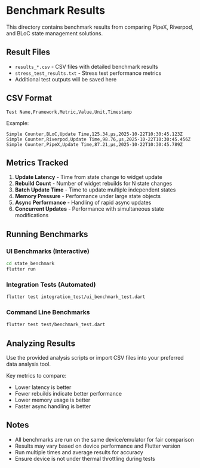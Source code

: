# Benchmark Results

This directory contains benchmark results from comparing PipeX, Riverpod, and BLoC state management solutions.

## Result Files

- `results_*.csv` - CSV files with detailed benchmark results
- `stress_test_results.txt` - Stress test performance metrics
- Additional test outputs will be saved here

## CSV Format

```csv
Test Name,Framework,Metric,Value,Unit,Timestamp
```

Example:
```csv
Simple Counter,BLoC,Update Time,125.34,μs,2025-10-22T10:30:45.123Z
Simple Counter,Riverpod,Update Time,98.76,μs,2025-10-22T10:30:45.456Z
Simple Counter,PipeX,Update Time,87.21,μs,2025-10-22T10:30:45.789Z
```

## Metrics Tracked

1. **Update Latency** - Time from state change to widget update
2. **Rebuild Count** - Number of widget rebuilds for N state changes
3. **Batch Update Time** - Time to update multiple independent states
4. **Memory Pressure** - Performance under large state objects
5. **Async Performance** - Handling of rapid async updates
6. **Concurrent Updates** - Performance with simultaneous state modifications

## Running Benchmarks

### UI Benchmarks (Interactive)
```bash
cd state_benchmark
flutter run
```

### Integration Tests (Automated)
```bash
flutter test integration_test/ui_benchmark_test.dart
```

### Command Line Benchmarks
```bash
flutter test test/benchmark_test.dart
```

## Analyzing Results

Use the provided analysis scripts or import CSV files into your preferred data analysis tool.

Key metrics to compare:
- Lower latency is better
- Fewer rebuilds indicate better performance
- Lower memory usage is better
- Faster async handling is better

## Notes

- All benchmarks are run on the same device/emulator for fair comparison
- Results may vary based on device performance and Flutter version
- Run multiple times and average results for accuracy
- Ensure device is not under thermal throttling during tests

